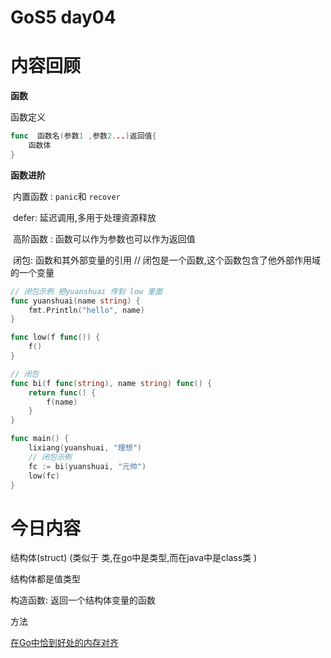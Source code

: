 # GoS5 day04

# 内容回顾

**函数**

函数定义

```go
func  函数名(参数1 ,参数2...)返回值{
	函数体
}
```



**函数进阶**

​	内置函数 : `panic`和 `recover`

​	defer: 延迟调用,多用于处理资源释放

​	高阶函数 : 函数可以作为参数也可以作为返回值

​	闭包:  函数和其外部变量的引用  // 闭包是一个函数,这个函数包含了他外部作用域的一个变量

```go
// 闭包示例 把yuanshuai 传到 low 里面
func yuanshuai(name string) {
	fmt.Println("hello", name)
}

func low(f func()) {
	f()
}

// 闭包
func bi(f func(string), name string) func() {
	return func() {
		f(name)
	}
}

func main() {
	lixiang(yuanshuai, "理想")
	// 闭包示例
	fc := bi(yuanshuai, "元帅")
	low(fc)
}

```









# 今日内容

结构体(struct)   (类似于 类,在go中是类型,而在java中是class类  )

结构体都是值类型

构造函数: 返回一个结构体变量的函数





方法

[在Go中恰到好处的内存对齐](https://segmentfault.com/a/1190000017527311?utm_campaign=studygolang.com&utm_medium=studygolang.com&utm_source=studygolang.com)